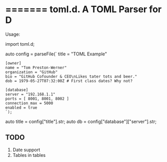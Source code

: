 =======
toml.d. A TOML Parser for D
============================

Usage:

import toml.d;

auto config = parseFile(`
    title = "TOML Example"

    [owner]
    name = "Tom Preston-Werner"
    organization = "GitHub"
    bio = "GitHub Cofounder & CEO\nLikes tater tots and beer."
    dob = 1979-05-27T07:32:00Z # First class dates? Why not?

    [database]
    server = "192.168.1.1"
    ports = [ 8001, 8001, 8002 ]
    connection_max = 5000
    enabled = true
    `);

auto title = config["title"].str;
auto db = config["database"]["server"].str;

TODO
--------------

1) Date support
2) Tables in tables


